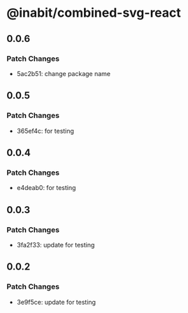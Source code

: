 # @inabit/combined-svg-react

## 0.0.6

### Patch Changes

- 5ac2b51: change package name

## 0.0.5

### Patch Changes

- 365ef4c: for testing

## 0.0.4

### Patch Changes

- e4deab0: for testing

## 0.0.3

### Patch Changes

- 3fa2f33: update for testing

## 0.0.2

### Patch Changes

- 3e9f5ce: update for testing
